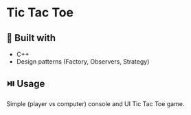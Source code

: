 # Tic Tac Toe

## 🧰 Built with

* C++
* Design patterns (Factory, Observers, Strategy)

## ⏯️ Usage

Simple (player vs computer) console and UI Tic Tac Toe game.
